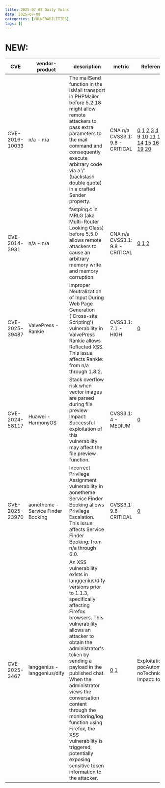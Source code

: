 ```yaml
---
title: 2025-07-08 Daily Vulns
date: 2025-07-08
categories: [VULNERABILITIES]
tags: []
---
```


# NEW:

| CVE            | vendor-product                     | description                                                                                                                                                                                                                                                                                                                                                                                                                                           | metric                                                                                                                                                       | Referenceurl                                                                                                                                                                                                                                                                                                                                                                                                                                                                                                                                                                                                                                                                                                                                                                                                                                                                                                                                                                                                                                                                                                                                                                                                                                                                                                                                                                   | title                                                       | GithubURL                                                                                                                       |                                                                                                                                   |
| -------------- | ---------------------------------- | ----------------------------------------------------------------------------------------------------------------------------------------------------------------------------------------------------------------------------------------------------------------------------------------------------------------------------------------------------------------------------------------------------------------------------------------------------- | ------------------------------------------------------------------------------------------------------------------------------------------------------------ | ------------------------------------------------------------------------------------------------------------------------------------------------------------------------------------------------------------------------------------------------------------------------------------------------------------------------------------------------------------------------------------------------------------------------------------------------------------------------------------------------------------------------------------------------------------------------------------------------------------------------------------------------------------------------------------------------------------------------------------------------------------------------------------------------------------------------------------------------------------------------------------------------------------------------------------------------------------------------------------------------------------------------------------------------------------------------------------------------------------------------------------------------------------------------------------------------------------------------------------------------------------------------------------------------------------------------------------------------------------------------------ | ----------------------------------------------------------- | ------------------------------------------------------------------------------------------------------------------------------- | --------------------------------------------------------------------------------------------------------------------------------- |
| CVE-2016-10033 | n/a - n/a                          | The mailSend function in the isMail transport in PHPMailer before 5.2.18 might allow remote attackers to pass extra parameters to the mail command and consequently execute arbitrary code via a \\" (backslash double quote) in a crafted Sender property.                                                                                                                                                                                           | CNA n/a CVSS3.1: 9.8 - CRITICAL                                                                                                                              | [0](http://packetstormsecurity.com/files/140350/PHPMailer-Sendmail-Argument-Injection.html) [1](https://www.drupal.org/psa-2016-004) [2](https://www.exploit-db.com/exploits/42221/) [3](https://www.exploit-db.com/exploits/40969/) [4](https://www.exploit-db.com/exploits/41962/) [5](https://www.exploit-db.com/exploits/40968/) [6](https://legalhackers.com/advisories/PHPMailer-Exploit-Remote-Code-Exec-CVE-2016-10033-Vuln.html) [7](https://github.com/PHPMailer/PHPMailer/releases/tag/v5.2.18) [8](http://www.securityfocus.com/archive/1/539963/100/0/threaded) [9](https://github.com/PHPMailer/PHPMailer/wiki/About-the-CVE-2016-10033-and-CVE-2016-10045-vulnerabilities) [10](http://packetstormsecurity.com/files/140291/PHPMailer-Remote-Code-Execution.html) [11](https://www.exploit-db.com/exploits/40974/) [12](https://www.exploit-db.com/exploits/40986/) [13](https://www.exploit-db.com/exploits/40970/) [14](http://www.rapid7.com/db/modules/exploit/multi/http/phpmailer%5Farg%5Finjection) [15](https://www.exploit-db.com/exploits/41996/) [16](http://seclists.org/fulldisclosure/2016/Dec/78) [17](http://www.securityfocus.com/bid/95108) [18](http://www.securitytracker.com/id/1037533) [19](https://developer.joomla.org/security-centre/668-20161205-phpmailer-security-advisory.html) [20](https://www.exploit-db.com/exploits/42024/) | Exploitation: activeAutomatable: yesTechnical Impact: total | undefined                                                                                                                       | [github](https://github.com/cisagov/vulnrichment/raw/11a5b725c498a7e0cf56584ad90348e2b05df679/2016%2F10xxx%2FCVE-2016-10033.json) |
| CVE-2014-3931  | n/a - n/a                          | fastping.c in MRLG (aka Multi-Router Looking Glass) before 5.5.0 allows remote attackers to cause an arbitrary memory write and memory corruption.                                                                                                                                                                                                                                                                                                    | CNA n/a CVSS3.1: 9.8 - CRITICAL                                                                                                                              | [0](http://mrlg.op-sec.us/) [1](http://www.s3.eurecom.fr/cve/CVE-2014-3931.txt) [2](https://hackerone.com/reports/16330)                                                                                                                                                                                                                                                                                                                                                                                                                                                                                                                                                                                                                                                                                                                                                                                                                                                                                                                                                                                                                                                                                                                                                                                                                                                       | Exploitation: activeAutomatable: yesTechnical Impact: total | undefined                                                                                                                       | [github](https://github.com/cisagov/vulnrichment/raw/e126aef878767926f63041a799cc9b7c2cd535cd/2014%2F3xxx%2FCVE-2014-3931.json)   |
| CVE-2025-39487 | ValvePress - Rankie                | Improper Neutralization of Input During Web Page Generation ('Cross-site Scripting') vulnerability in ValvePress Rankie allows Reflected XSS. This issue affects Rankie: from n/a through 1.8.2.                                                                                                                                                                                                                                                      | CVSS3.1: 7.1 - HIGH                                                                                                                                          | [0](https://patchstack.com/database/wordpress/plugin/valvepress-rankie/vulnerability/wordpress-rankie-plugin-1-8-2-reflected-cross-site-scripting-xss-vulnerability?%5Fs%5Fid=cve)                                                                                                                                                                                                                                                                                                                                                                                                                                                                                                                                                                                                                                                                                                                                                                                                                                                                                                                                                                                                                                                                                                                                                                                             | Exploitation: noneAutomatable: noTechnical Impact: partial  | WordPress Rankie plugin <= 1.8.2 - Reflected Cross Site Scripting (XSS) vulnerability                                           | [github](https://github.com/cisagov/vulnrichment/raw/1597ab1f144d255fddd3d622941598ba882b0e83/2025%2F39xxx%2FCVE-2025-39487.json) |
| CVE-2024-58117 | Huawei - HarmonyOS                 | Stack overflow risk when vector images are parsed during file preview Impact: Successful exploitation of this vulnerability may affect the file preview function.                                                                                                                                                                                                                                                                                     | CVSS3.1: 4 - MEDIUM                                                                                                                                          | [0](https://consumer.huawei.com/en/support/bulletin/2025/7/)                                                                                                                                                                                                                                                                                                                                                                                                                                                                                                                                                                                                                                                                                                                                                                                                                                                                                                                                                                                                                                                                                                                                                                                                                                                                                                                   | Exploitation: noneAutomatable: noTechnical Impact: partial  | undefined                                                                                                                       | [github](https://github.com/cisagov/vulnrichment/raw/2ea5507ba26cf1604f7da38acc96931ecea20593/2024%2F58xxx%2FCVE-2024-58117.json) |
| CVE-2025-23970 | aonetheme - Service Finder Booking | Incorrect Privilege Assignment vulnerability in aonetheme Service Finder Booking allows Privilege Escalation. This issue affects Service Finder Booking: from n/a through 6.0.                                                                                                                                                                                                                                                                        | CVSS3.1: 9.8 - CRITICAL                                                                                                                                      | [0](https://patchstack.com/database/wordpress/plugin/sf-booking/vulnerability/wordpress-service-finder-booking-6-0-privilege-escalation-vulnerability?%5Fs%5Fid=cve)                                                                                                                                                                                                                                                                                                                                                                                                                                                                                                                                                                                                                                                                                                                                                                                                                                                                                                                                                                                                                                                                                                                                                                                                           | Exploitation: noneAutomatable: yesTechnical Impact: total   | WordPress Service Finder Booking <= 6.0 - Privilege Escalation Vulnerability                                                    | [github](https://github.com/cisagov/vulnrichment/raw/3d2af39274f849b3da2a4883caa59cfc39043a1d/2025%2F23xxx%2FCVE-2025-23970.json) |
| CVE-2025-3467  | langgenius - langgenius/dify       | An XSS vulnerability exists in langgenius/dify versions prior to 1.1.3, specifically affecting Firefox browsers. This vulnerability allows an attacker to obtain the administrator's token by sending a payload in the published chat. When the administrator views the conversation content through the monitoring/log function using Firefox, the XSS vulnerability is triggered, potentially exposing sensitive token information to the attacker. | [0](https://huntr.com/bounties/21723441-7b55-425c-abc4-b1331a713591) [1](https://github.com/langgenius/dify/commit/72deb3bed0b0d5d98d7cf44b525cc44bb278f6a7) | Exploitation: pocAutomatable: noTechnical Impact: total                                                                                                                                                                                                                                                                                                                                                                                                                                                                                                                                                                                                                                                                                                                                                                                                                                                                                                                                                                                                                                                                                                                                                                                                                                                                                                                        | XSS Vulnerability in langgenius/dify                        | [github](https://github.com/cisagov/vulnrichment/raw/ea23f6bfbd4b9a38e0febebec3cd6b7f5aedb71b/2025%2F3xxx%2FCVE-2025-3467.json) |                                                                                                                                   |